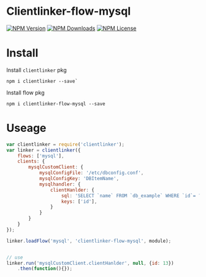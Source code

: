 Clientlinker-flow-mysql
========================

[![NPM Version][npm-image]][npm-url]
[![NPM Downloads][downloads-image]][npm-url]
[![NPM License][license-image]][npm-url]


# Install

Install `clientlinker` pkg

```shell
npm i clientlinker --save`
```

Install flow pkg

```shell
npm i clientlinker-flow-mysql --save
```


# Useage

```javascript
var clientlinker = require('clientlinker');
var linker = clientlinker({
	flows: ['mysql'],
	clients: {
		mysqlCustomClient: {
			mysqlConfigFile: '/etc/dbconfig.conf',
			mysqlConfigKey: 'DBItemName',
			mysqlhandler: {
				clientHanlder: {
					sql: 'SELECT `name` FROM `db_example` WHERE `id`= ?',
					keys: ['id'],
				}
			}
		}
	}
});

linker.loadFlow('mysql', 'clientlinker-flow-mysql', module);


// use
linker.run('mysqlCustomClient.clientHanlder', null, {id: 13})
	.then(function(){});
```



[npm-image]: http://img.shields.io/npm/v/i18nc-core.svg
[downloads-image]: http://img.shields.io/npm/dm/i18nc-core.svg
[npm-url]: https://www.npmjs.org/package/i18nc-core
[license-image]: http://img.shields.io/npm/l/i18nc-core.svg
